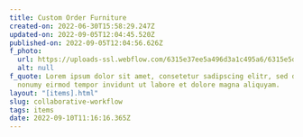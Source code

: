 ```yaml
---
title: Custom Order Furniture
created-on: 2022-06-30T15:58:29.247Z
updated-on: 2022-09-05T12:04:45.520Z
published-on: 2022-09-05T12:04:56.626Z
f_photo:
  url: https://uploads-ssl.webflow.com/6315e37ee5a496d3a1c495a6/6315e5dbbfb65a4e878e7c7c_3dhero.jpg
  alt: null
f_quote: Lorem ipsum dolor sit amet, consetetur sadipscing elitr, sed diam
  nonumy eirmod tempor invidunt ut labore et dolore magna aliquyam.
layout: "[items].html"
slug: collaborative-workflow
tags: items
date: 2022-09-10T11:16:16.365Z
---
```

